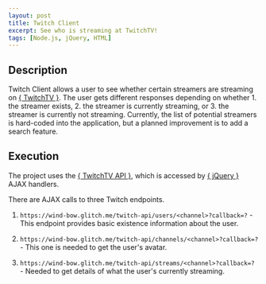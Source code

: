 ```yaml
---
layout: post
title: Twitch Client
excerpt: See who is streaming at TwitchTV!
tags: [Node.js, jQuery, HTML]
---
```


## Description

Twitch Client allows a user to see whether certain streamers are streaming on [{ TwitchTV }](https://www.twitch.tv).  The user gets different responses depending on whether 1. the streamer exists, 2. the streamer is currently streaming, or 3. the streamer is currently not streaming.  Currently, the list of potential streamers is hard-coded into the application, but a planned improvement is to add a search feature.

## Execution

The project uses the [{ TwitchTV API }](https://dev.twitch.tv/), which is accessed by [{ jQuery }](https://jquery.com) AJAX handlers.

There are AJAX calls to three Twitch endpoints.

1. `https://wind-bow.glitch.me/twitch-api/users/<channel>?callback=?` - This endpoint provides basic existence information about the user.

2. `https://wind-bow.glitch.me/twitch-api/channels/<channel>?callback=?` - This one is needed to get the user's avatar.

3. `https://wind-bow.glitch.me/twitch-api/streams/<channel>?callback=?` - Needed to get details of what the user's currently streaming.
